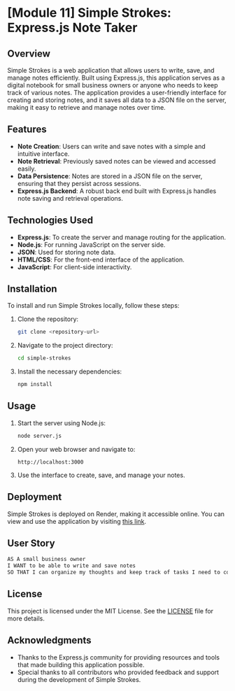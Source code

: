 
# [Module 11] Simple Strokes: Express.js Note Taker

## Overview

Simple Strokes is a web application that allows users to write, save, and manage notes efficiently. Built using Express.js, this application serves as a digital notebook for small business owners or anyone who needs to keep track of various notes. The application provides a user-friendly interface for creating and storing notes, and it saves all data to a JSON file on the server, making it easy to retrieve and manage notes over time.

## Features

- **Note Creation**: Users can write and save notes with a simple and intuitive interface.
- **Note Retrieval**: Previously saved notes can be viewed and accessed easily.
- **Data Persistence**: Notes are stored in a JSON file on the server, ensuring that they persist across sessions.
- **Express.js Backend**: A robust back end built with Express.js handles note saving and retrieval operations.

## Technologies Used

- **Express.js**: To create the server and manage routing for the application.
- **Node.js**: For running JavaScript on the server side.
- **JSON**: Used for storing note data.
- **HTML/CSS**: For the front-end interface of the application.
- **JavaScript**: For client-side interactivity.

## Installation

To install and run Simple Strokes locally, follow these steps:

1. Clone the repository:
   ```bash
   git clone <repository-url>
   ```
2. Navigate to the project directory:
   ```bash
   cd simple-strokes
   ```
3. Install the necessary dependencies:
   ```bash
   npm install
   ```

## Usage

1. Start the server using Node.js:
   ```bash
   node server.js
   ```
2. Open your web browser and navigate to:
   ```plaintext
   http://localhost:3000
   ```
3. Use the interface to create, save, and manage your notes.

## Deployment

Simple Strokes is deployed on Render, making it accessible online. You can view and use the application by visiting [this link](#).

## User Story

```md
AS A small business owner
I WANT to be able to write and save notes
SO THAT I can organize my thoughts and keep track of tasks I need to complete
```

## License

This project is licensed under the MIT License. See the [LICENSE](LICENSE) file for more details.

## Acknowledgments

- Thanks to the Express.js community for providing resources and tools that made building this application possible.
- Special thanks to all contributors who provided feedback and support during the development of Simple Strokes.
